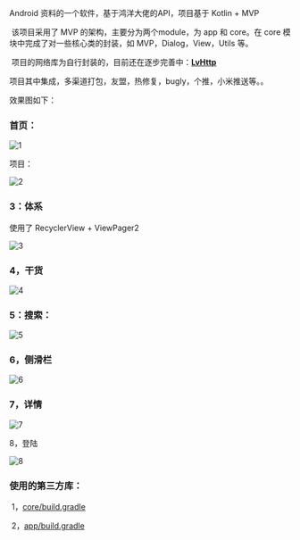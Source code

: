 Android 资料的一个软件，基于鸿洋大佬的API，项目基于 Kotlin + MVP

​	该项目采用了 MVP 的架构，主要分为两个module，为 app 和 core。在 core 模块中完成了对一些核心类的封装，如 MVP，Dialog，View，Utils 等。

​	项目的网络库为自行封装的，目前还在逐步完善中：**[LvHttp](https://github.com/LvKang-insist/LvHttp)**

​	项目其中集成，多渠道打包，友盟，热修复，bugly，个推，小米推送等。。

效果图如下：

### 首页：

![1](README.assets/1.png)

项目：

![2](README.assets/2.png)



### 3：体系

使用了 RecyclerView + ViewPager2

![3](README.assets/3.png)

### 4，干货

![4](README.assets/4.png)

### 5：搜索：

![5](README.assets/5.png)

### 6，侧滑栏

![6](README.assets/6.png)

### 7，详情

![7](README.assets/7.png)

8，登陆

![8](README.assets/8.png)

### 使用的第三方库：

​	1，[core/build.gradle](https://github.com/LvKang-insist/WanAndroid/blob/master/core/build.gradle)

​	2，[app/build.gradle](https://github.com/LvKang-insist/WanAndroid/blob/master/app/build.gradle)